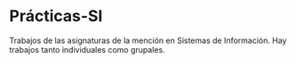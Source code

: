 # Prácticas-SI
Trabajos de las asignaturas de la mención en Sistemas de Información.
Hay trabajos tanto individuales como grupales.
